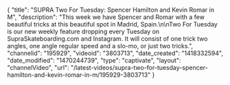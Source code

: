 {
    "title": "SUPRA Two For Tuesday: Spencer Hamilton and Kevin Romar in M",
    "description": "This week we have Spencer and Romar with a few beautiful tricks at this beautiful spot in Madrid, Spain.\n\nTwo For Tuesday is our new weekly feature dropping every Tuesday on SupraSkateboarding.com and Instagram. It will consist of one trick two angles, one angle regular speed and a slo-mo, or just two tricks.",
    "channelid": "195929",
    "videoid": "3803713",
    "date_created": "1418332594",
    "date_modified": "1470244739",
    "type": "captivate",
    "layout": "channelVideo",
    "url": "\/latest-videos\/supra-two-for-tuesday-spencer-hamilton-and-kevin-romar-in-m\/195929-3803713"
}